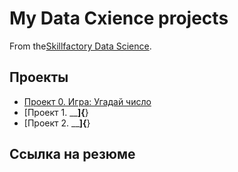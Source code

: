 # My Data Cxience projects

From the[Skillfactory Data Science](https://skillfactory.ry/data-scientist).

## Проекты

* [Проект 0. Игра: Угадай число](https://github.com/Ilya-Sed/Gamy/tree/main/project%200)
* [Проект 1. ______]{____}
* [Проект 2. ______]{____}

## Ссылка на резюме
